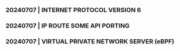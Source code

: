 ### 20240707 | INTERNET PROTOCOL VERSION 6
### 20240707 | IP ROUTE SOME API PORTING
### 20240707 | VIRTUAL PRIVATE NETWORK SERVER (eBPF)